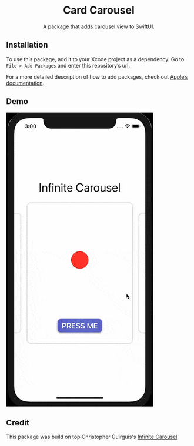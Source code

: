 <div align=center>
  <h1>Card Carousel</h1>
  <p>A package that adds carousel view to SwiftUI.</p>
</div>

## Installation

To use this package, add it to your Xcode project as a dependency. Go to `File > Add Packages` and enter this repository’s url.

For a more detailed description of how to add packages, check out [Apple’s documentation](https://developer.apple.com/documentation/swift_packages/adding_package_dependencies_to_your_app).

<!-- ## Usage -->

## Demo

![Demo Image](./Demo/demonstration.gif)

## Credit

This package was build on top Christopher Guirguis's [Infinite Carousel](https://www.youtube.com/watch?v=fB5MzDD1PZI).